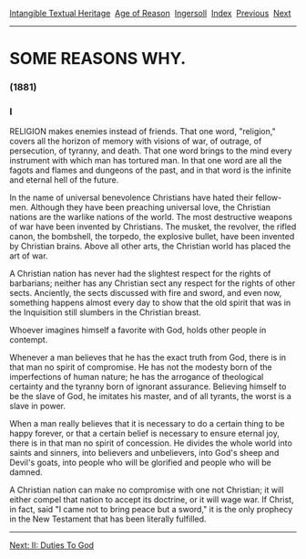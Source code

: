 [Intangible Textual Heritage](../../../index)  [Age of
Reason](../../index)  [Ingersoll](../index)  [Index](index) 
[Previous](i0125)  [Next](i0127) 

------------------------------------------------------------------------

# SOME REASONS WHY.

### (1881)

### I

RELIGION makes enemies instead of friends. That one word, "religion,"
covers all the horizon of memory with visions of war, of outrage, of
persecution, of tyranny, and death. That one word brings to the mind
every instrument with which man has tortured man. In that one word are
all the fagots and flames and dungeons of the past, and in that word is
the infinite and eternal hell of the future.

In the name of universal benevolence Christians have hated their
fellow-men. Although they have been preaching universal love, the
Christian nations are the warlike nations of the world. The most
destructive weapons of war have been invented by Christians. The musket,
the revolver, the rifled canon, the bombshell, the torpedo, the
explosive bullet, have been invented by Christian brains. Above all
other arts, the Christian world has placed the art of war.

A Christian nation has never had the slightest respect for the rights of
barbarians; neither has any Christian sect any respect for the rights of
other sects. Anciently, the sects discussed with fire and sword, and
even now, something happens almost every day to show that the old spirit
that was in the Inquisition still slumbers in the Christian breast.

Whoever imagines himself a favorite with God, holds other people in
contempt.

Whenever a man believes that he has the exact truth from God, there is
in that man no spirit of compromise. He has not the modesty born of the
imperfections of human nature; he has the arrogance of theological
certainty and the tyranny born of ignorant assurance. Believing himself
to be the slave of God, he imitates his master, and of all tyrants, the
worst is a slave in power.

When a man really believes that it is necessary to do a certain thing to
be happy forever, or that a certain belief is necessary to ensure
eternal joy, there is in that man no spirit of concession. He divides
the whole world into saints and sinners, into believers and unbelievers,
into God's sheep and Devil's goats, into people who will be glorified
and people who will be damned.

A Christian nation can make no compromise with one not Christian; it
will either compel that nation to accept its doctrine, or it will wage
war. If Christ, in fact, said "I came not to bring peace but a sword,"
it is the only prophecy in the New Testament that has been literally
fulfilled.

------------------------------------------------------------------------

[Next: II: Duties To God](i0127)
